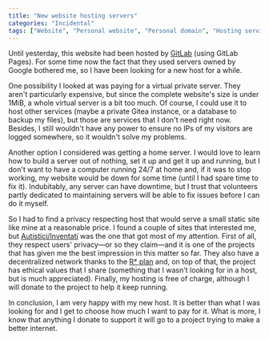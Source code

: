 ```yaml
---
title: "New website hosting servers"
categories: "Incidental"
tags: ["Website", "Personal website", "Personal domain", "Hosting services", "Autistici/Inventati"]
---
```

Until yesterday, this website had been hosted by [GitLab](https://gitlab.com/) (using GitLab Pages). For some time now the fact that they used servers owned by Google bothered me, so I have been looking for a new host for a while.

One possibility I looked at was paying for a virtual private server. They aren't particularly expensive, but since the complete website's size is under 1MiB, a whole virtual server is a bit too much. Of course, I could use it to host other services (maybe a private Gitea instance, or a database to backup my files), but those are services that I don't need right now. Besides, I still wouldn't have any power to ensure no IPs of my visitors are logged somewhere, so it wouldn't solve my problems.

Another option I considered was getting a home server. I would love to learn how to build a server out of nothing, set it up and get it up and running, but I don't want to have a computer running 24&#47;7 at home and, if it was to stop working, my website would be down for some time (until I had spare time to fix it). Indubitably, any server can have downtime, but I trust that volunteers partly dedicated to maintaining servers will be able to fix issues before I can do it myself.

So I had to find a privacy respecting host that would serve a small static site like mine at a reasonable price. I found a couple of sites that interested me, but [Autistici/Inventati](https://www.autistici.org) was the one that got most of my attention. First of all, they respect users' privacy—or so they claim—and it is one of the projects that has given me the best impression in this matter so far. They also have a decentralized network thanks to the [R* plan](https://www.autistici.org/who/rplan/) and, on top of that, the project has ethical values that I share (something that I wasn't looking for in a host, but is much appreciated). Finally, my hosting is free of charge, although I will donate to the project to help it keep running.

In conclusion, I am very happy with my new host. It is better than what I was looking for and I get to choose how much I want to pay for it. What is more, I know that anything I donate to support it will go to a project trying to make a better internet.
